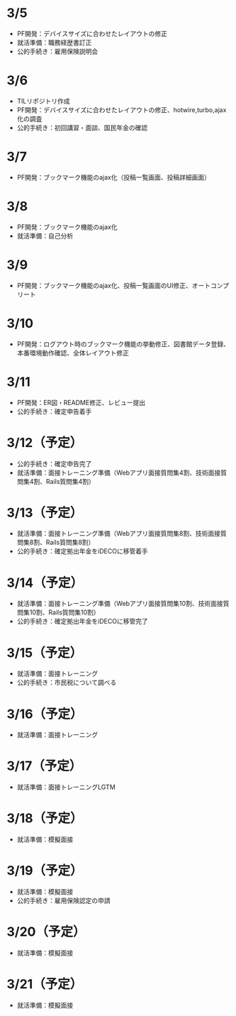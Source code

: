 # 3/5
- PF開発：デバイスサイズに合わせたレイアウトの修正
- 就活準備：職務経歴書訂正
- 公的手続き：雇用保険説明会

# 3/6
- TILリポジトリ作成
- PF開発：デバイスサイズに合わせたレイアウトの修正、hotwire,turbo,ajax化の調査
- 公的手続き：初回講習・面談、国民年金の確認

# 3/7
- PF開発：ブックマーク機能のajax化（投稿一覧画面、投稿詳細画面）

# 3/8
- PF開発：ブックマーク機能のajax化
- 就活準備：自己分析

# 3/9
- PF開発：ブックマーク機能のajax化、投稿一覧画面のUI修正、オートコンプリート

# 3/10
- PF開発：ログアウト時のブックマーク機能の挙動修正、図書館データ登録、本番環境動作確認、全体レイアウト修正

# 3/11
- PF開発：ER図・README修正、レビュー提出
- 公的手続き：確定申告着手
  
# 3/12（予定）
- 公的手続き：確定申告完了
- 就活準備：面接トレーニング準備（Webアプリ面接質問集4割、技術面接質問集4割、Rails質問集4割）

# 3/13（予定）
- 就活準備：面接トレーニング準備（Webアプリ面接質問集8割、技術面接質問集8割、Rails質問集8割）
- 公的手続き：確定拠出年金をiDECOに移管着手

# 3/14（予定）
- 就活準備：面接トレーニング準備（Webアプリ面接質問集10割、技術面接質問集10割、Rails質問集10割）
- 公的手続き：確定拠出年金をiDECOに移管完了

# 3/15（予定）
- 就活準備：面接トレーニング
- 公的手続き：市民税について調べる

# 3/16（予定）
- 就活準備：面接トレーニング

# 3/17（予定）
- 就活準備：面接トレーニングLGTM

# 3/18（予定）
- 就活準備：模擬面接

# 3/19（予定）
- 就活準備：模擬面接
- 公的手続き：雇用保険認定の申請

# 3/20（予定）
- 就活準備：模擬面接

# 3/21（予定）
- 就活準備：模擬面接